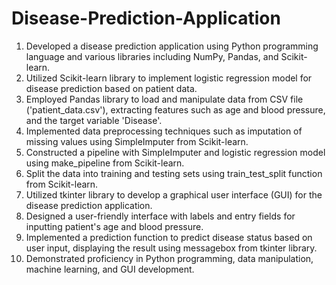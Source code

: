 # Disease-Prediction-Application

1. Developed a disease prediction application using Python programming language and various libraries including NumPy, Pandas, and Scikit-learn.
2. Utilized Scikit-learn library to implement logistic regression model for disease prediction based on patient data.
3. Employed Pandas library to load and manipulate data from CSV file ('patient_data.csv'), extracting features such as age and blood pressure, and the target variable 'Disease'.
4. Implemented data preprocessing techniques such as imputation of missing values using SimpleImputer from Scikit-learn.
5. Constructed a pipeline with SimpleImputer and logistic regression model using make_pipeline from Scikit-learn.
6. Split the data into training and testing sets using train_test_split function from Scikit-learn.
7. Utilized tkinter library to develop a graphical user interface (GUI) for the disease prediction application.
8. Designed a user-friendly interface with labels and entry fields for inputting patient's age and blood pressure.
9. Implemented a prediction function to predict disease status based on user input, displaying the result using messagebox from tkinter library.
10. Demonstrated proficiency in Python programming, data manipulation, machine learning, and GUI development.
